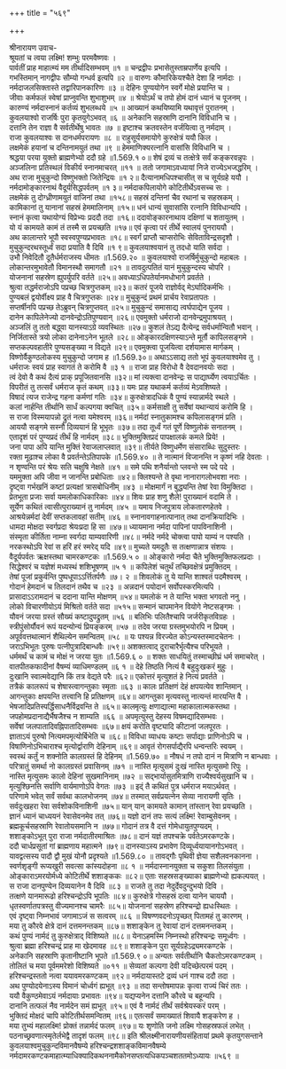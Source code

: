+++
title = "५६९"

+++
    
श्रीनारायण उवाच-  
श्रूयतां च त्वया लक्ष्मि! शम्भुः परमवैष्णवः ।  
पार्वतीं प्राह माहात्म्यं मम तीर्थादिसम्भवम् ॥१ ॥
चन्द्रद्वीपः प्रभासेतुस्ताम्रपार्णेय इत्यपि ।  
गभस्तिमान् नागद्वीपः सौम्यो गन्धर्व इत्यपि ॥२ ॥
वारुणः कौमारिकेयश्चैते देशा हि नार्मदाः ।  
नर्मदाजलसिक्तास्ते तद्वारिपानकारिणः ॥३ ॥
देहिनः पुण्ययोगेन स्वर्गे मोक्षे प्रयान्ति च ।  
जीवाः कर्मफलं स्वेषां प्राप्नुवन्ति शुभाशुभम् ॥४ ॥
श्रेयोऽर्थं च तपो होमं दानं ध्यानं च पूजनम् ।  
कारुण्यं नर्मदास्नानं कर्तव्यं शुभलब्धये ॥५ ॥
आख्यानं कथयिष्यामि यथावृत्तं पुरातनम् ।  
कुवलयाश्वो राजर्षिः पुरा कृतयुगेऽभवत् ॥६ ॥
अनेकानि सहस्राणि दानानि विविधानि च ।  
दत्तानि तेन राज्ञा वै सर्वतीर्थेषु भावतः ॥७ ॥
इष्टाश्च क्रतवस्तेन वर्जयित्वा तु नर्मदाम् ।  
राजा कुवलयाश्वः स दानधर्मपरायणः ॥८ ॥
राहुसूर्यसमायोगे कुरुक्षेत्रं ययौ किल ।  
लक्षमेकं हयानां च दन्तिनामयुतं तथा ॥९ ॥
हेममाणिक्यरत्नानि वासांसि विविधानि च ।  
श्रद्धया परया युक्तो ब्राह्मणेभ्यो ददौ ग्रहे ॥1.569.१ ०॥
शेषं द्रव्यं च तत्क्षेत्रे सर्वं कङ्करवन्नृपः ।  
अञ्जलिना प्रतिस्थलं विकीर्य स्नानमाचरत् ॥११ ॥
ततो जगामाऽवध्यायां निजे राज्येऽभजद्धरिम् ।  
अथ राजा मुचुकुन्दो विष्णुभक्तो जितेन्द्रियः ॥१ २॥
दैत्यानामधिपश्चासीत् स च सूर्यग्रहे ययौ ।  
नर्मदामोङ्कारनाथं वैदूर्यसिद्धपर्वतम् ॥१ ३॥
नर्मदाकपिलायोगे कोटितीर्थेऽवसच्च सः ।  
लक्षमेकं तु दोग्ध्रीणामयुतं वाजिनां तथा ॥१५८॥
सहस्रं दन्तिनां चैव रथानां च सहस्रकम् ।  
कामिकानां तु यानानां सहस्रं हेममालिनाम् ॥१५॥
धनं धान्यं सुवासांसि रत्नानि विविधान्यपि ।  
स्नानं कृत्वा यथायोग्यं विप्रेभ्यः प्रददौ तदा ॥१६॥
ददावोङ्कारनाथाय दक्षिणां च शतायुतम् ।  
यो यं कामयते कामं तं तस्मै स प्रयच्छति ॥१७॥
एवं कृत्वा परं तीर्थे स्वालयं पुनराययौ ।  
अथ कालान्तरे भूपौ स्वस्वपुण्यप्रभावतः ॥१८॥
स्वर्गं प्राप्तौ चाप्सरोभिः सेविताविन्द्रसदृशौ ।  
मुचुकुन्दरथस्तूर्ध्वं सदा प्रयाति वै दिवि ॥१ ९॥
कुवलयाश्वयानं तु तदधो याति सर्वदा ।  
उभौ निवेदितौ दूतैर्धर्मराजस्य धीमतः ॥1.569.२० ॥
कुवलयाश्वो राजर्षिर्मुचुकुन्दो महाबलः ।  
लोकान्तरमुभावेतौ विमानस्थौ समागतौ ॥२१ ॥
तावदुत्पतितं यानं मुचुकुन्दस्य चोपरि ।  
योजनानां सहस्रेण ह्युपर्युपरि वर्तते ॥२५॥
अवध्याऽधिपतेर्यानमधोभागे प्रवर्तते ।  
श्रुत्वा तद्धर्मराजोऽपि पप्रच्छ चित्रगुप्तकम् ॥२३॥
कतरं पूजये राज्ञोर्वद् मेऽर्घादिकर्मभिः ।  
पुण्यबलं द्वयोर्वीक्ष्य प्राह वै चित्रगुप्तकः ॥२४॥
मुचुकुन्दं प्रथमं प्रार्चय रेवाप्रतापतः ।  
सप्तर्षीनपि पप्रच्छ तेऽब्रुवन् चित्रगुप्तवत् ॥२५॥
मुचुकुन्दं समासाद्य त्वर्घपाद्येन पूजय ।  
दानेन कापिलेनेज्यो दानवेन्द्रोऽतिपुण्यवान् ॥२६॥
एवमुक्तो धर्मराजो दानवेन्द्रमुपाश्रयत् ।  
अञ्जलिं तु ततो बद्ध्वा यानस्याऽग्रे व्यवस्थितः ॥२७॥
कुशलं तेऽद्य दैत्येन्द्र सर्वधर्मान्वितौ भवान् ।  
निर्जितास्ते त्रयो लोका दानेनाऽनेन भूतले ॥२८॥
ओङ्कारदक्षिणस्याऽन्ते मूर्तौ कापिलसङ्गमे ।  
सप्तकल्पवहातीरे पुण्यसङ्ख्या न विद्यते ॥२९॥
एवमुक्त्वा पूजयित्वा दर्शयामास मार्गकम् ।  
विष्णोर्वैकुण्ठलोकस्य मुचुकुन्दो जगाम ह ॥1.569.३०॥
अथाऽऽसाद्य ततो भूपं कुवलयाश्वमेव तु ।  
धर्मराजः स्वयं प्राह स्वागतं ते करोमि वै ॥३ १ ॥
राजा प्राह विरोधो वै देवदानवयोः सदा ।  
त्वं देवो वै कथं दैत्यं प्राक् प्रपूजितवानसि ॥३२॥
मां त्यक्त्वा दानवेन्द्रः स पाद्यार्घ्येण त्वयाऽर्चितः ।  
विपरीतं तु तत्सर्वं धर्मराज कृतं कथम् ॥३३॥
यमः प्राह यथाकर्म कर्तव्यं मेऽवशिष्यते ।  
विषादं त्यज राजेन्द्र गहना कर्मणां गतिः ॥३४॥
कुरुक्षेत्रादधिकं वै पुण्यं स्यान्नार्मदे स्थले ।  
कलां नार्हन्ति तीर्थानि सार्धं कल्पगया क्वचित् ॥३५॥
कर्मसाक्षी तु सर्वेषां यथान्यायं करोमि हि ।  
स राजा विस्मयापन्नो द्रुतं नत्वा यमेश्वरम् ॥३६॥
नर्मदां स्नातुकामश्च कपिलासङ्गमं प्रति ।  
आययौ सङ्गमे सस्नौ दिव्ययानं हि भूभृतः ॥३७॥
तदा तूर्ध्वं गतं पूर्णे विष्णुलोकं सनातनम् ।  
एतादृशं परं पुण्यप्रदं तीर्थं हि नार्मदम् ॥३८॥
भुक्तिमुक्तिप्रदं पापक्षालकं कमले प्रिये! ।  
जना पापा अपि यान्ति मुक्तिं रेवाजलाप्लवात् ॥३९॥
तीर्यते विष्णुधर्मेण संसाराब्धिः सुदुस्तरः ।  
रक्ता मूढाश्च लोका वै प्रवर्तन्तेऽतिपापके ॥1.569.४० ॥
ते नात्मानं विजानन्ति न कृष्णं नहि देवताः ।  
न शृण्वन्ति परं श्रेयः सति चक्षुषि नेक्षते ॥४१ ॥
समे पथि शनैर्यान्तो प्लवन्ते स्म पदे पदे ।  
यममुक्ता अपि जीवा न जानन्ति प्रबोधिताः ॥४२॥
क्लिश्यन्ते ते वृथा नानारागलोभवशा नराः ।  
दृष्ट्वा गर्भखनिं कष्टां प्रत्यक्षां त्रासबोधिनीम् ॥४३ ॥
मोक्षमार्गं न बुद्ध्यन्ति तेषां रेवा विमुक्तिदा ।  
प्रेतभूता प्रजाः सर्वा यमलोकाधिकारिकाः ॥४४॥
शिवः प्राह शणु शैले! पुराख्यानं वदामि ते ।  
सूर्येण कथितं त्वासीत्पुराख्यानं तु नार्मदम् ॥४५ ॥
यमाय निजपुत्राय लोकतारणहेतवे ।  
आश्रयेन्नर्मदां देवीं सप्तकलावहां सतीम् ॥४६ ॥
स्नानावगाहनात्पानात् तथा दानक्रियादिभिः ।  
धामदा मोक्षदा स्वर्गप्रदा श्रेयःप्रदा हि सा ॥४७॥
ध्यायमाना नर्मदा पापिनां पापविनाशिनी ।  
संस्मृता कीर्तिता नाम्ना स्वर्गदा याम्यवारिणी ॥४८॥
नर्मदे नर्मदे चोक्त्वा पापो याम्यं न पश्यति ।  
नरकस्थोऽपि रेवां स हरिं हरं स्मरेद् यदि ॥४९॥
मुच्यते यमदूतैः स तत्क्षणान्नात्र संशयः ।  
वैदूर्यपर्वतः ऋक्षस्तथा चामरकण्टकः ॥1.569.५ ० ॥
ओङ्कारो नर्मदा चैते भुक्तिमुक्तिफलप्रदाः ।  
सिद्धेश्वरं च यज्ञेशं मध्यस्थं शशिभूषणम् ॥५ १ ॥
कपिलेशं चतुर्थं तच्छिवक्षेत्रं प्रमुक्तिदम् ।  
तेषां पूजां प्रकुर्वन्ति पुष्पधूपाऽऽर्त्तितर्पणैः ॥७। २ ॥
शिवलोकं तु ये यान्ति शाश्वतं पदमैश्वरम् ।  
गोदानं हेमदानं च तिलदानं तथैव च ॥२३ ॥
अन्नदानं पयोदानं सर्वोपस्करमित्यपि ।  
प्रासादाऽऽरामदानं च ददाना यान्ति मोक्षणम् ॥५४॥
यमलोकं न ते यान्ति भक्ता भगवतो ननु ।  
लोको विचारणीयोऽयं मिश्रितो वर्तते सदा ॥५१५॥
सन्मानं चापमानेन वियोगे नेष्टसङ्गमः ।  
यौवनं जरया ग्रस्तं सौख्यं कष्टादुपद्रुतम् ॥५६ ॥
बलिभिः पलितैश्चापि जर्जरीकृतविग्रहः ।  
स्त्रीपुंसोर्यौवनं रूपं यदन्योन्यं प्रियङ्करम् ॥५७ ॥
तदेव जरया ग्रस्तमुभयोरपि न प्रियम् ।  
अपूर्ववत्तथात्मानं शैथिल्येन समन्वितम् ॥५८ ॥
यः पश्यन्न विरज्येत कोऽन्यस्तस्मादचेतनः ।  
जराऽभिभूतः पुरुषः पत्नीपुत्रादिबान्धवैः ॥५९॥
अशक्तत्वाद् दुराचारैर्भृत्यैश्च परिभूयते ।  
धर्ममर्थं च कामं च मोक्षं न जरया युतः ॥1.569.६ ० ॥
शक्तः साधयितुं तस्माच्छीघ्रं धर्म समाचरेत् ।  
वातपीतकफादीनां वैषम्यं व्याधिमण्डलम् ॥६ १ ॥
देहे तिष्ठति नित्यं वै बहुदुःखकरं मुहुः ।  
दुःखानि स्वात्मवेद्यानि किं तत्र वेद्यते परैः ॥६२॥
एकोत्तरं मृत्युशतं हे नित्यं प्रवर्तते ।  
तत्रैकं कालरूपं च शेषास्त्वागन्तुकाः स्मृताः ॥६३ ॥
कालः प्रतिक्षणं देहं क्षपयत्येव शान्तिमान् ।  
आगन्तुकाः क्षपयन्ति तत्त्वानि हि प्रतिक्षणम् ॥६४॥
आगन्तुका मृत्यवस्तु नात्यन्तं मारयन्ति वै ।  
भेषजादिप्रतिस्पर्द्धिसाधनैर्विद्रवन्ति ते ॥६५॥
कालमृत्युः क्षणाद्यात्मा महाकालात्मकस्तथा ।  
जपहोमप्रदानाद्यैर्भैषजैश्च न शाम्यति ॥६६ ॥
अपमृत्युस्तु देहस्य विषमद्यादिसम्भवः ।  
सर्वेषां जलपातादिवह्निपातादिसम्भवः ॥६७॥
क्षयं करोति वृष्ट्यादि कीटानां जलपूरतः ।  
ज्ञाताऽयं पुरुषो नित्यमपमृत्योर्बिभेति च ॥६८॥
विविधा व्याधयः कष्टाः सर्पाद्याः प्राणिनोऽपि च ।  
विषाणिनोऽभिचाराश्च मृत्योर्द्वाराणि देहिनाम् ॥६९॥
आवृतं रोगसर्पाद्यैरपि धन्वन्तरिः स्वयम् ।  
स्वस्थं कर्तुं न शक्नोति कालग्रस्तं हि देहिनम् ॥1.569.७० ॥
नौषधं न तपो दानं न मित्राणि न बान्धवाः ।  
परित्रातुं समर्था नो कालग्रस्तं प्रवासिनम् ॥७१ ॥
नास्ति मृत्युसमं दुःखं नास्ति मृत्युसमो रिपुः ।  
नास्ति मृत्युसमः कालो देहिनां सुखमानिनाम् ॥७२ ॥
सद्भार्यासुतमित्राणि राज्यैश्वर्यसुखानि च ।  
मृत्युश्छिनत्ति सर्वाणि वार्यमाणोऽपि वेगतः ॥७३ ॥
इद्ं तै कथितं पुत्र धर्मराज मयाऽर्थवत् ।  
परिणामे भवेत् सर्वं सर्वथा कालभोजनम् ॥७४॥
तस्मात् सर्वप्रयत्नेन सेव्या नारायणी सृतिः ।  
सर्वदुःखहरा रेवा सर्वशोकविनाशिनी ॥७५॥
यान् यान् कामयते कामान् तांस्तान् रेवा प्रयच्छति ।  
ज्ञानं ध्यानं चाध्ययनं रेवासेवनमेव तत् ॥७६॥
यज्ञो दानं तपः सत्यं लक्ष्मि! रेवाम्बुसेवनम् ।  
ब्रह्मकूर्चसहस्राणि रेवातोयसमानि न ॥७७॥
गोदानं तत्र वै दत्तं गोमेधायुतपुण्यदम् ।  
शशाङ्कोऽभूत् पुरा राजा नर्मदातीरमाश्रितः ॥७८॥
दानं यज्ञं तपश्चक्रे पर्वतेऽमरकण्टके।  
ददौ चार्धप्रसूतां गां ब्राह्मणाय महात्मने ॥७९॥
दानस्याऽस्य प्रभावेण दिव्यूर्ध्वयायानगोऽभवत् ।  
यावद्वत्सस्य पादौ द्वौ मुखं योनौ प्रदृश्यते ॥1.569.८० ॥
तावद्गौः पृथिवी ज्ञेया सशैलवनकानना ।  
स्वर्णशृङ्गी रूप्यखुरी सवत्सा कांस्यदोहना ॥८ १ ॥
नर्मदास्नानयुक्ता च सकुशा तिलसंयुता ।  
ओङ्काराऽमरयोर्मध्ये कोटितीर्थे शशाङ्ककः ॥८२॥
एताः सहस्रसङ्ख्याका ब्राह्मणेभ्यो ह्यकल्पयत् ।  
स राजा दानपुण्येन दिव्ययानेन वै दिवि ॥८३ ॥
राजते तु तदा नेदुर्देवदुन्दुभयो दिवि ।  
तत्क्षणे यानमारूढो हरिश्चन्द्रोऽपि भूपतिः ॥८४॥
कुरुक्षेत्रे गोसहस्रं दत्वा यानेन चाययौ ।  
धृतस्वर्णातपत्रस्तु वीज्यमानश्च चामरैः ॥८५॥
योजनानां सहस्रेण हरिश्चन्द्रो ह्यधःस्थितः ।  
एवं दृष्ट्वा निम्नभावं जगामाऽजं स सत्वरम् ॥८६ ॥
विषण्णवदनोऽपृच्छत् पितामहं तु कारणम् ।  
मया तु कौरवे क्षेत्रे दानं दत्तमनन्तकम् ॥८७॥
शशाङ्केन तु रेवायां दानं दत्तमनन्तकम् ।  
कथं पुण्यं नार्मदं तु कुरुक्षेत्राद् विशिष्यते ॥८८॥
येनाऽहमस्मि निम्नस्थो हरिश्चन्द्रः समूर्ध्वगः ।  
श्रुत्वा ब्रह्मा हरिश्चन्द्रं प्राह मा खेदमावह ॥८९॥
शशाङ्केन पुरा सूर्यग्रहेऽद्र्यमरकण्टके ।  
अनेकानि सहस्राणि कृतानीष्टानि भूपते ॥1.569.९ ०॥
अन्यतः सर्वतीर्थानि चैकतोऽमरकण्टकम् ।  
तोलितं च मया पूर्वममरेशो विशिष्यते ॥०११ ॥
सेव्यतां कल्पगा देवी यदिच्छेत्परमं पदम् ।  
हरिश्चन्द्रस्ततो नत्वा ययावमरकण्टकम् ॥९२॥
नर्मदायास्तटे द्रव्यं धनं गाश्च ददौ तदा ।  
अथ पुण्योदयेनाऽस्य विमानं चोर्ध्वगं ह्यभूत् ॥९३ ॥
तदा सन्तोषमापन्नः कृत्वा राज्यं चिरं ततः ।  
ययौ वैकुण्ठमेवाऽयं नर्मदायाः प्रभावतः ॥९४॥
यद्यप्यनेन दत्तानि कौरवे च बहून्यपि ।  
दानानि तत्फलं नैव नार्मदेन समं ह्यभूत् ॥९५॥
एवं वै नार्मदं तीर्थं सर्वश्रेयस्करं परम् ।  
भुक्तिदं मोक्षदं चापि कोटितीर्थसमन्वितम् ॥९६॥
एतत्सर्वं समाख्यातं शिवायै शङ्करेण ह ।  
मया तुभ्यं महालक्ष्मि! प्रोक्तं तन्नार्मदं फलम् ॥९७॥
यः शृणोति जनो लक्ष्मि गोसहस्रफलं लभेत् ।  
पठनाच्छ्रवणात्स्मृतेर्लभेद्वै तादृशं फलम् ॥९८॥
इति श्रीलक्ष्मीनारायणीयसंहितायां प्रथमे कृतयुगसन्ताने कुवलयाश्वमुचुकुन्दविमानवैषम्ये हरिश्चन्द्रशशाङ्कविमानवैषम्ये नर्मदामरकण्टकमाहात्म्याधिक्यादिकथननामैकोनसप्तत्यधिकपञ्चशततमोऽध्यायः ॥५६९ ॥
    
